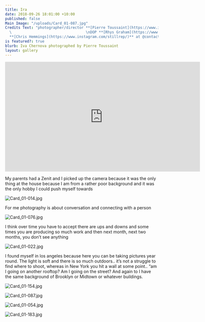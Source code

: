 ```yaml
---
title: Ira
date: 2018-09-26 18:01:00 +10:00
published: false
Main Image: "/uploads/Card_01-087.jpg"
Credits Text: "photographer/director **[Pierre Toussaint](https://www.instagram.com/pierretoussaint/?hl=en)**
  \                                  \nDOP **[Rhys Graham](https://www.instagram.com/rhysgraham/?hl=en)**\nProducer
  **[Chris Hemmings](https://www.instagram.com/stillrep/)** at @contactstudios"
is featured?: true
blurb: Iva Chernova photographed by Pierre Toussaint
layout: gallery
---
```


<iframe src="https://player.vimeo.com/video/291859158?title=0&byline=0&portrait=0" width="640" height="360" frameborder="0" webkitallowfullscreen mozallowfullscreen allowfullscreen></iframe>

My parents had a Zenit and I picked up the camera because it was the only thing at the house because I am from a rather poor background and it was the only hobby I could push myself towards

![Card_01-014.jpg](/uploads/Card_01-014.jpg)

For me photography is about conversation and connecting with a person

![Card_01-076.jpg](/uploads/Card_01-076.jpg)

I think over time you have to accept there are ups and downs and some times you are producing so much work and then next month, next two months, you don’t see anything

![Card_01-022.jpg](/uploads/Card_01-022.jpg)

I found myself in los angeles because here you can be taking pictures year round. The light is soft and there is so much outdoors.. it’s not a struggle to find where to shoot, whereas in New York you hit a wall at some point.. “am I going on another rooftop? Am I going on the street? And again to I have the same background of Brooklyn or Midtown or whatever buildings.

![Card_01-154.jpg](/uploads/Card_01-154.jpg)

![Card_01-087.jpg](/uploads/Card_01-087.jpg)

![Card_01-054.jpg](/uploads/Card_01-054.jpg)

![Card_01-183.jpg](/uploads/Card_01-183.jpg)

